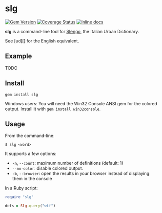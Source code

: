 # slg

[![Gem Version](https://img.shields.io/gem/v/slg.png)](http://badge.fury.io/rb/slg)
[![Coverage Status](https://img.shields.io/coveralls/bfontaine/slg.svg)](https://coveralls.io/r/bfontaine/slg)
[![Inline docs](http://inch-ci.org/github/bfontaine/slg.svg)](http://inch-ci.org/github/bfontaine/slg)

**slg** is a command-line tool for [Slengo][], the Italian Urban Dictionary.

See [ud][] for the English equivalent.

[Slengo]: https://slengo.it/define/catramina

## Example

TODO

## Install

    gem install slg

Windows users: You will need the Win32 Console ANSI gem for the colored output.
Install it with `gem install win32console`.

## Usage

From the command-line:

    $ slg <word>

It supports a few options:

- `-n`, `--count`: maximum number of definitions (default: 1)
- `--no-color`: disable colored output.
- `-b`, `--browser`: open the results in your browser instead of displaying
  them in the console

In a Ruby script:

```ruby
require "slg"

defs = Slg.query("wtf")
```
